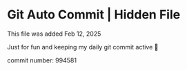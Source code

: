 # Git Auto Commit | Hidden File

This file was added Feb 12, 2025

Just for fun and keeping my daily git commit active 🤪

commit number: 994581
